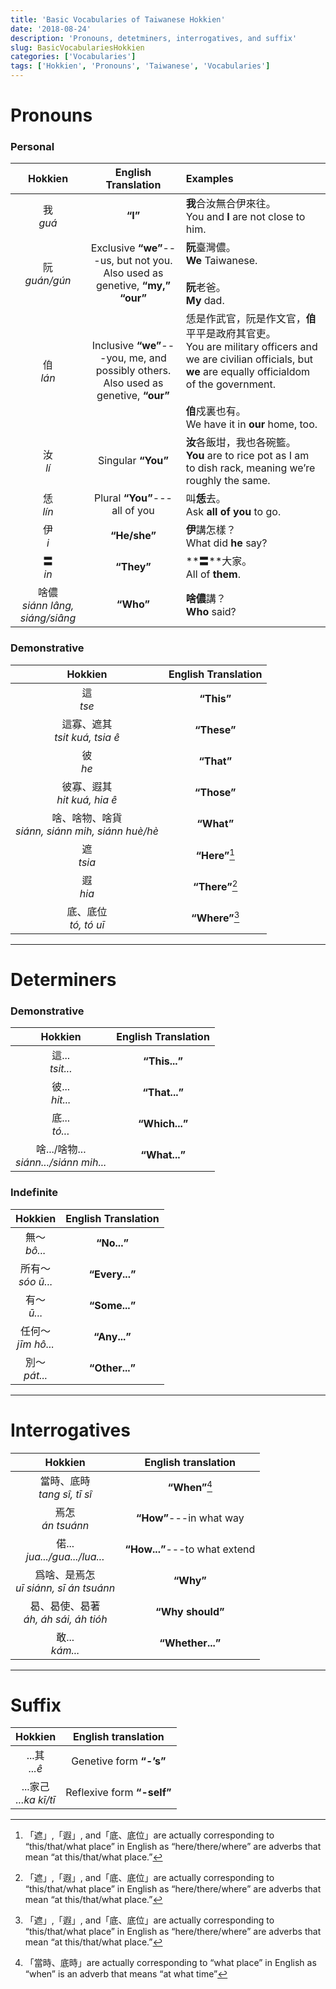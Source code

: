```yaml
---
title: 'Basic Vocabularies of Taiwanese Hokkien'
date: '2018-08-24'
description: 'Pronouns, detetminers, interrogatives, and suffix'
slug: BasicVocabulariesHokkien
categories: ['Vocabularies']
tags: ['Hokkien', 'Pronouns', 'Taiwanese', 'Vocabularies']
---
```


#  Pronouns

### Personal

|Hokkien|English Translation|Examples|
|:---:|:---:|:---|
|我</br>*guá*|**“I”**|**我**合汝無合伊來往。</br>You and **I** are not close to him.|
|阮</br>*guán/gún*|Exclusive **“we”**---us, but not you.</br>Also used as genetive, **“my,” “our”**|**阮**臺灣儂。</br>**We** Taiwanese.</br></br>**阮**老爸。</br>**My** dad.|
|㑑</br>*lán*|Inclusive **“we”**---you, me, and possibly others.</br>Also used as genetive, **“our”**|恁是作武官，阮是作文官，**㑑**平平是政府其官吏。</br>You are military officers and we are civilian officials, but **we** are equally officialdom of the government.</br></br>**㑑**戍裏也有。</br>We have it in **our** home, too.|
|汝</br>*lí*|Singular **“You”**|**汝**各飯坩，我也各碗籃。</br>**You** are to rice pot as I am to dish rack, meaning we’re roughly the same.|
|恁</br>*lín*|Plural **“You”**---all of you|叫**恁**去。</br>Ask **all of you** to go.|
|伊</br>*i*|**“He/she”**|**伊**講怎樣？</br>What did **he** say?|
|<span style="font-family:'u2a736';">〓</span></br>*in*|**“They”**|**<span style="font-family:'u2a736';">〓</span>**大家。</br>All of **them**.|
|啥儂</br>*siánn lâng, siáng/siâng*|**“Who”**|**啥儂**講？</br>**Who** said?|

### Demonstrative

|Hokkien|English Translation|
|:---:|:---:|
|這</br>*tse*|**“This”**|
|這寡、遮其</br>*tsit kuá, tsia ê*|**“These”**|
|彼</br>*he*|**“That”**|
|彼寡、遐其</br>*hit kuá, hia ê*|**“Those”**|
|啥、啥物、啥貨</br>*siánn, siánn mih, siánn huè/hè*|**“What”**|
|遮</br>*tsia*|**“Here”**[^1]|
|遐</br>*hia*|**“There”**[^1]|
|底、底位</br>*tó, tó uī*|**“Where”**[^1]|
 
---

# Determiners

### Demonstrative

|Hokkien|English Translation|
|:---:|:---:|
|這...</br>*tsit...*|**“This...”**|
|彼...</br>*hit...*|**“That...”**|
|底...</br>*tó...*|**“Which...”**|
|啥.../啥物...</br>*siánn.../siánn mih...*|**“What...”**|

### Indefinite

|Hokkien|English Translation|
|:---:|:---:|
|無～</br>*bô...*|**“No...”**|
|所有～</br>*sóo ū...*|**“Every...”**|
|有～</br>*ū...*|**“Some...”**|
|任何～</br>*jīm hô...*|**“Any...”**|
|別～</br>*pát...*|**“Other...”**|

---

# Interrogatives

|Hokkien|English translation|
|:---:|:---:|
|當時、底時</br>*tang sî, tī sî*|**“When”**[^2]|
|焉怎</br>*án tsuánn*|**“How”**---in what way|
|偌...</br>*jua.../gua.../lua...*|**“How...”**---to what extend|
|爲啥、是焉怎</br>*uī siánn, sī án tsuánn*|**“Why”**|
|曷、曷使、曷著</br>*áh, áh sái, áh tióh*|**“Why should”**|
|敢...</br>*kám...*|**“Whether...”**|

---

# Suffix

|Hokkien|English translation|
|:---:|:---:|
|...其</br>*...ê*|Genetive form **“-’s”**|
|...家己</br>*...ka kī/tī*|Reflexive form **“-self”**|

[^1]:「遮」,「遐」, and「底、底位」are actually corresponding to “this/that/what place” in English as “here/there/where” are adverbs that mean “at this/that/what place.”
[^2]:「當時、底時」are actually corresponding to “what place” in English as “when” is an adverb that means “at what time”

